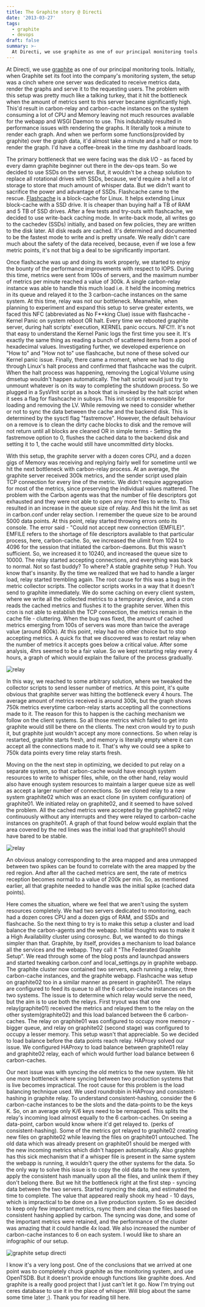 ```yaml
---
title: The Graphite story @ Directi
date: '2013-03-27'
tags:
  - graphite
  - devops
draft: false
summary: >-
  At Directi, we use graphite as one of our principal monitoring tools. This is a post about how we improved the Graphite setup at Directi.
---
```


At Directi, we use [graphite](https://github.com/graphite-project/graphite-web) as one of our principal monitoring tools. Initially, when Graphite set its foot into the company's monitoring system, the setup was a cinch where one server was dedicated to receive metrics data, render the graphs and serve it to the requesting users. The problem with this setup was pretty much like a talking turkey, that it hit the bottleneck when the amount of metrics sent to this server became significantly high. This'd result in carbon-relay and carbon-cache instances on the system consuming a lot of CPU and Memory leaving not much resources available for the webapp and WSGI Daemon to use. This indubitably resulted in performance issues with rendering the graphs. It literally took a minute to render each graph. And when we perform some functions(provided by graphite) over the graph data, it'd almost take a minute and a half or more to render the graph. I'd have a coffee-break in the time my dashboard loads.

The primary bottleneck that we were facing was the disk I/O - as faced by every damn graphite beginner out there in the dev-ops team. So we decided to use SSDs on the server. But, it wouldn't be a cheap solution to replace all rotational drives with SSDs, because, we'd require a hell a lot of storage to store that much amount of whisper data. But we didn't want to sacrifice the power and advantage of SSDs. Flashcache came to the rescue. [Flashcache](https://github.com/facebookarchive/flashcache) is a block-cache for Linux. It helps extending Linux block-cache with a SSD drive. It is cheaper than buying half a TB of RAM and 5 TB of SSD drives. After a few tests and try-outs with flashcache, we decided to use write-back caching mode. In write-back mode, all writes go to the cachedev (SSDs) initially, and based on few policies, they are written to the disk later. All disk reads are cached. It's determined and documented to be the fastest mode to write and is pretty unsafe. We really didn't care much about the safety of the data received, because, even if we lose a few metric points, it's not that big a deal to be significantly important.

Once flashcache was up and doing its work properly, we started to enjoy the bounty of the performance improvements with respect to IOPS. During this time, metrics were sent from 100s of servers, and the maximum number of metrics per minute reached a value of 300k. A single carbon-relay instance was able to handle this much load i.e. it held the incoming metrics in its queue and relayed it to the 3 carbon-cache instances on the same system. At this time, relay was not our bottleneck. Meanwhile, when planning to experiment and expand this setup to serve greater extents, we faced this NFC (abbreviated as No F\*\*king Clue) issue with flashcache - Kernel Panic on system reboot OR halt. Every time we rebooted graphite server, during halt scripts' execution, KERNEL panic occurs. NFC!!!. It's not that easy to understand the Kernel Panic logs the first time you see it. It's exactly the same thing as reading a bunch of scattered items from a pool of hexadecimal values. Investigating further, we developed experience on "How to" and "How not to" use flashcache, but none of these solved our Kernel panic issue. Finally, there came a moment, where we had to dig through Linux's halt process and confirmed that flashcache was the culprit. When the halt process was happening, removing the Logical Volume using dmsetup wouldn't happen automatically. The halt script would just try to unmount whatever is on its way to completing the shutdown process. So we plugged in a SysVInit script as a hook that is invoked by the halt script when it sees a flag for flashcache in subsys. This init script is responsible for loading and removing the LV. While removing we need to consider whether or not to sync the data between the cache and the backend disk. This is determined by the sysctl flag "fastremove". However, the default behaviour on a remove is to clean the dirty cache blocks to disk and the remove will not return until all blocks are cleaned OR in simple terms - Setting the fastremove option to 0, flushes the cached data to the backend disk and setting it to 1, the cache would still have uncommitted dirty blocks.

With this setup, the graphite server with a dozen cores CPU, and a dozen gigs of Memory was receiving and replying fairly well for sometime until we hit the next bottleneck with carbon-relay process. At an average, the graphite server received 300k metrics, and the sender script used plain TCP connection for every line of the metric. We didn't require aggregation for most of the metrics, since preserving the individual values mattered. The problem with the Carbon agents was that the number of file descriptors got exhausted and they were not able to open any more files to write to. This resulted in an increase in the queue size of relay. And this hit the limit as set in carbon.conf under relay section. I remember the queue size to be around 5000 data points. At this point, relay started throwing errors onto its console. The error said - "Could not accept new connection (EMFILE)". EMFILE refers to the shortage of file descriptors available to that particular process, here, carbon-cache. So, we increased the ulimit from 1024 to 4096 for the session that initiated the carbon-daemons. But this wasn't sufficient. So, we increased it to 10240, and increased the queue size to 10000. The relay started accepting connections, and everything was back to normal. Not so fast buddy? To where? A stable graphite setup ? Huh. You know that's insanity. By the time we realized that we had to handle a larger load, relay started trembling again. The root cause for this was a bug in the metric collector scripts. The collector scripts works in a way that it doesn't send to graphite immediately. We do some caching on every client system, where we write all the collected metrics to a temporary device, and a cron reads the cached metrics and flushes it to the graphite server. When this cron is not able to establish the TCP connection, the metrics remain in the cache file - cluttering. When the bug was fixed, the amount of cached metrics emerging from 100s of servers was more than twice the average value (around 800k). At this point, relay had no other choice but to stop accepting metrics. A quick fix that we discovered was to restart relay when the number of metrics it accepts goes below a critical value. After some analysis, 4hrs seemed to be a fair value. So we kept restarting relay every 4 hours, a graph of which would explain the failure of the process gradually.

![relay](/static/images/graphite-directi-relay-Copy.png)

In this way, we reached to some arbitrary solution, where we tweaked the collector scripts to send lesser number of metrics. At this point, it's quite obvious that graphite server was hitting the bottleneck every 4 hours. The average amount of metrics received is around 300k, but the graph shows 750k metrics everytime carbon-relay starts accepting all the connections made to it. The reason for this to happen is the caching mechanism we follow on the client systems. So all those metrics which failed to get into graphite would still be there on the clients. The next cron would try to push it, but graphite just wouldn't accept any more connections. So when relay is restarted, graphite starts fresh, and memory is literally empty where it can accept all the connections made to it. That's why we could see a spike to 750k data points every time relay starts fresh.

Moving on the the next step in optimizing, we decided to put relay on a separate system, so that carbon-cache would have enough system resources to write to whisper files, while, on the other hand, relay would also have enough system resources to maintain a larger queue size as well as accept a larger number of connections. So we cloned relay to a new system graphite02 which was an exact clone (in system configuration) of graphite01. We initiated relay on graphite02, and it seemed to have solved the problem. All the cached metrics were accepted by the graphite02 relay continuously without any interrupts and they were relayed to carbon-cache instances on graphite01. A graph of that found below would explain that the area covered by the red lines was the initial load that graphite01 should have bared to be stable.

![relay](/static/images/graphite-directi-relay.png)

An obvious analogy corresponding to the area mapped and area unmapped between two spikes can be found to correlate with the area mapped by the red region. And after all the cached metrics are sent, the rate of metrics reception becomes normal to a value of 200k per min. So, as mentioned earlier, all that graphite needed to handle was the initial spike (cached data points).

Here comes the situation, where we feel that we aren't using the system resources completely. We had two servers dedicated to monitoring, each had a dozen cores CPU and a dozen gigs of RAM, and SSDs and flashcache. So the next thing to try is to make this setup a cluster and load balance the carbon-agents and the webapp. Initial thoughts was to make it a High Availability cluster using corosync. But, we wanted to do things simpler than that. Graphite, by itself, provides a mechanism to load balance all the services and the webapp. They call it "The Federated Graphite Setup". We read through some of the blog posts and launchpad answers and started tweaking carbon.conf and local_settings.py in graphite webapp. The graphite cluster now contained two servers, each running a relay, three carbon-cache instances, and the graphite webapp. Flashcache was setup on graphite02 too in a similar manner as present in graphite01. The relays are configured to feed its queue to all the 6 carbon-cache instances on the two systems. The issue is to determine which relay would serve the need, but the aim is to use both the relays. First tryout was that one relay(graphite01) received the metrics and relayed them to the relay on the other system(graphite02) and this load balanced between the 6 carbon-caches. The relay on graphite01 was configured to occupy more memory - bigger queue, and relay on graphite02 (second stage) was configured to occupy a lesser memory. This setup wasn't that appreciable. So we decided to load balance before the data points reach relay. HAProxy solved our issue. We configured HAProxy to load balance between graphite01 relay and graphite02 relay, each of which would further load balance between 6 carbon-caches.

Our next issue was with syncing the old metrics to the new system. We hit one more bottleneck where syncing between two production systems that is live becomes impractical. The root cause for this problem is the load balancing technique used. We used roundrobin in HAProxy and consistent-hashing in graphite relay. To understand consistent-hashing, consider the 6 carbon-cache instances to be the slots and the data-points to be the keys K. So, on an average only K/6 keys need to be remapped. This splits the relay's incoming load almost equally to the 6 carbon-caches. On seeing a data-point, carbon would know where it'd get relayed to. (perks of consistent-hashing). Some of the metrics got relayed to graphite02 creating new files on graphite02 while leaving the files on graphite01 untouched. The old data which was already present on graphite01 should be merged with the new incoming metrics which didn't happen automatically. Also graphite has this sick mechanism that if a whisper file is present in the same system the webapp is running, it wouldn't query the other systems for the data. So the only way to solve this issue is to copy the old data to the new system, apply the consistent hash manually upon all the files, and unlink them if they don't belong there. But we hit the bottleneck right at the first step - syncing data between the two servers. Started rsyncing the data, and estimated the time to complete. The value that appeared really shook my head - 10 days, which is impractical to be done on a live production system. So we decided to keep only few important metrics, rsync them and clean the files based on consistent hashing applied by carbon. The syncing was done, and some of the important metrics were retained, and the performance of the cluster was amazing that it could handle 4x load. We also increased the number of carbon-cache instances to 6 on each system. I would like to share an infographic of our setup.

![graphite setup directi](/static/images/graphite-directi-setup.gif)

I know it's a very long post. One of the conclusions that we arrived at one point was to completely chuck graphite as the monitoring system, and use OpenTSDB. But it doesn't provide enough functions like graphite does. And graphite is a really good project that I just can't let it go. Now I'm trying out ceres database to use it in the place of whisper. Will blog about the same some time later ;). Thank you for reading till here.
